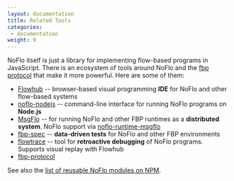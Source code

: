 ```yaml
---
layout: documentation
title: Related Tools
categories:
 - documentation
weight: 9
---
```

NoFlo itself is just a library for implementing flow-based programs in JavaScript. There is an ecosystem of tools around NoFlo and the [fbp protocol](http://noflojs.org/documentation/protocol/) that make it more powerful. Here are some of them:

* [Flowhub](https://flowhub.io) -- browser-based visual programming **IDE** for NoFlo and other flow-based systems
* [noflo-nodejs](https://github.com/noflo/noflo-nodejs) -- command-line interface for running NoFlo programs on **Node.js**
* [MsgFlo](https://github.com/msgflo/msgflo) -- for running NoFlo and other FBP runtimes as a **distributed system**. NoFlo support via [noflo-runtime-msgflo](https://github.com/noflo/noflo-runtime-msgflo)
* [fbp-spec](https://github.com/flowbased/fbp-spec) -- **data-driven tests** for NoFlo and other FBP environments
* [flowtrace](https://github.com/flowbased/flowtrace) -- tool for **retroactive debugging** of NoFlo programs. Supports visual replay with Flowhub
* [fbp-protocol](https://flowbased.github.io/fbp-protocol)

See also the [list of reusable NoFlo modules on NPM](https://www.npmjs.com/browse/keyword/noflo).
